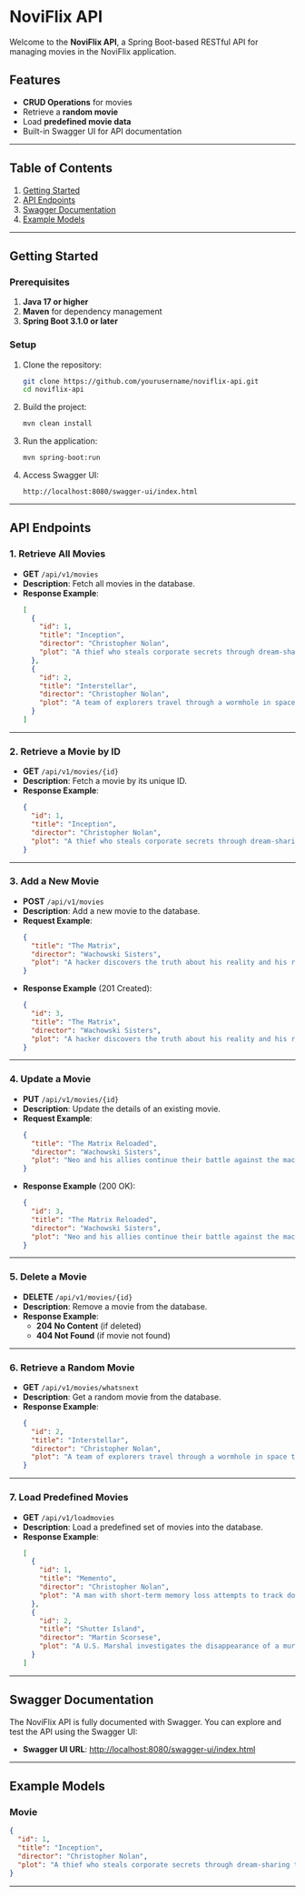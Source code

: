 
# NoviFlix API

Welcome to the **NoviFlix API**, a Spring Boot-based RESTful API for managing movies in the NoviFlix application.

## Features
- **CRUD Operations** for movies
- Retrieve a **random movie**
- Load **predefined movie data**
- Built-in Swagger UI for API documentation

---

## Table of Contents

1. [Getting Started](#getting-started)
2. [API Endpoints](#api-endpoints)
3. [Swagger Documentation](#swagger-documentation)
4. [Example Models](#example-models)

---

## Getting Started

### Prerequisites
1. **Java 17 or higher**
2. **Maven** for dependency management
3. **Spring Boot 3.1.0 or later**

### Setup
1. Clone the repository:
   ```bash
   git clone https://github.com/yourusername/noviflix-api.git
   cd noviflix-api
   ```
2. Build the project:
   ```bash
   mvn clean install
   ```
3. Run the application:
   ```bash
   mvn spring-boot:run
   ```
4. Access Swagger UI:
   ```
   http://localhost:8080/swagger-ui/index.html
   ```

---

## API Endpoints

### 1. **Retrieve All Movies**

- **GET** `/api/v1/movies`
- **Description**: Fetch all movies in the database.
- **Response Example**:
  ```json
  [
    {
      "id": 1,
      "title": "Inception",
      "director": "Christopher Nolan",
      "plot": "A thief who steals corporate secrets through dream-sharing technology is given a task to plant an idea."
    },
    {
      "id": 2,
      "title": "Interstellar",
      "director": "Christopher Nolan",
      "plot": "A team of explorers travel through a wormhole in space to ensure humanity's survival."
    }
  ]
  ```

---

### 2. **Retrieve a Movie by ID**

- **GET** `/api/v1/movies/{id}`
- **Description**: Fetch a movie by its unique ID.
- **Response Example**:
  ```json
  {
    "id": 1,
    "title": "Inception",
    "director": "Christopher Nolan",
    "plot": "A thief who steals corporate secrets through dream-sharing technology is given a task to plant an idea."
  }
  ```

---

### 3. **Add a New Movie**

- **POST** `/api/v1/movies`
- **Description**: Add a new movie to the database.
- **Request Example**:
  ```json
  {
    "title": "The Matrix",
    "director": "Wachowski Sisters",
    "plot": "A hacker discovers the truth about his reality and his role in the war against its controllers."
  }
  ```
- **Response Example** (201 Created):
  ```json
  {
    "id": 3,
    "title": "The Matrix",
    "director": "Wachowski Sisters",
    "plot": "A hacker discovers the truth about his reality and his role in the war against its controllers."
  }
  ```

---

### 4. **Update a Movie**

- **PUT** `/api/v1/movies/{id}`
- **Description**: Update the details of an existing movie.
- **Request Example**:
  ```json
  {
    "title": "The Matrix Reloaded",
    "director": "Wachowski Sisters",
    "plot": "Neo and his allies continue their battle against the machines controlling humanity."
  }
  ```
- **Response Example** (200 OK):
  ```json
  {
    "id": 3,
    "title": "The Matrix Reloaded",
    "director": "Wachowski Sisters",
    "plot": "Neo and his allies continue their battle against the machines controlling humanity."
  }
  ```

---

### 5. **Delete a Movie**

- **DELETE** `/api/v1/movies/{id}`
- **Description**: Remove a movie from the database.
- **Response Example**:
  - **204 No Content** (if deleted)
  - **404 Not Found** (if movie not found)

---

### 6. **Retrieve a Random Movie**

- **GET** `/api/v1/movies/whatsnext`
- **Description**: Get a random movie from the database.
- **Response Example**:
  ```json
  {
    "id": 2,
    "title": "Interstellar",
    "director": "Christopher Nolan",
    "plot": "A team of explorers travel through a wormhole in space to ensure humanity's survival."
  }
  ```

---

### 7. **Load Predefined Movies**

- **GET** `/api/v1/loadmovies`
- **Description**: Load a predefined set of movies into the database.
- **Response Example**:
  ```json
  [
    {
      "id": 1,
      "title": "Memento",
      "director": "Christopher Nolan",
      "plot": "A man with short-term memory loss attempts to track down his wife's murderer."
    },
    {
      "id": 2,
      "title": "Shutter Island",
      "director": "Martin Scorsese",
      "plot": "A U.S. Marshal investigates the disappearance of a murderer from a hospital."
    }
  ]
  ```

---

## Swagger Documentation

The NoviFlix API is fully documented with Swagger. You can explore and test the API using the Swagger UI:

- **Swagger UI URL**: [http://localhost:8080/swagger-ui/index.html](http://localhost:8080/swagger-ui/index.html)

---

## Example Models

### Movie
```json
{
  "id": 1,
  "title": "Inception",
  "director": "Christopher Nolan",
  "plot": "A thief who steals corporate secrets through dream-sharing technology."
}
```

---
